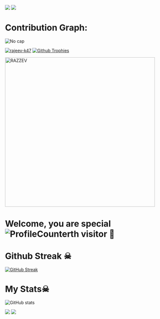 <img src="https://user-images.githubusercontent.com/73097560/115834477-dbab4500-a447-11eb-908a-139a6edaec5c.gif">
<img src="https://user-images.githubusercontent.com/73097560/115834477-dbab4500-a447-11eb-908a-139a6edaec5c.gif">

# Contribution Graph:
![No cap](https://github-readme-activity-graph.vercel.app/graph?username=rajeev-k47&theme=react-dark&custom_title=Here%20we%20go&hide_border=true)
  
  [![rajeev-k47](https://github-stats-alpha.vercel.app/api?username=rajeev-k47 "RAZZEV")](https://github-stats-alpha.vercel.app/api?username=rajeev-k47 "RAZZEV")
[![Github Trophies](https://github-profile-trophy.vercel.app/?username=rajeev-k47&theme=transparent&no-bg=true&margin-w=15&margin-h=10&row=1&column=6&count_private=true)]()
<p><img width="494" align="center" src="https://github-readme-stats.vercel.app/api/top-langs?username=rajeev-k47&show_icons=true&locale=en&layout=compact" alt="RAZZEV" /></p>

# Welcome, you are special&nbsp;![ProfileCounter](https://profile-counter.glitch.me/rajeev-k47/count.svg)th visitor 🤗

# Github Streak ☠︎︎
  [![GitHub Streak](https://streak-stats.demolab.com?user=rajeev-k47&theme=radical&border_radius=5&date_format=j%20M%5B%20Y%5D&fire=FF8100)]()

# My Stats☠︎︎
![ GitHub stats](https://github-readme-stats.vercel.app/api?username=rajeev-k47&show_icons=true&theme=radical)

<img src="https://user-images.githubusercontent.com/73097560/115834477-dbab4500-a447-11eb-908a-139a6edaec5c.gif">
<img src="https://user-images.githubusercontent.com/73097560/115834477-dbab4500-a447-11eb-908a-139a6edaec5c.gif">
